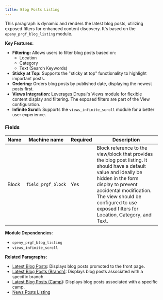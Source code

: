 ```yaml
---
title: Blog Posts Listing
---
```


This paragraph is dynamic and renders the latest blog posts, utilizing exposed filters for enhanced content discovery. It's based on the `openy_prgf_blog_listing` module.

**Key Features:**

*   **Filtering:** Allows users to filter blog posts based on:
    *   Location
    *   Category
    *   Text (Search Keywords)
*   **Sticky at Top:** Supports the "sticky at top" functionality to highlight important posts.
*   **Ordering:** Orders blog posts by published date, displaying the newest posts first.
*   **Views Integration:** Leverages Drupal's Views module for flexible content display and filtering.  The exposed filters are part of the View configuration.
*   **Infinite Scroll:** Supports the `views_infinite_scroll` module for a better user experience.

### Fields

| Name  | Machine name | Required | Description |
| ------------- | ------------- | ------------- | ------------- |
| Block | `field_prgf_block` | Yes | Block reference to the view/block that provides the blog post listing.  It should have a default value and ideally be hidden in the form display to prevent accidental modification. The view should be configured to use exposed filters for Location, Category, and Text. |

**Module Dependencies:**

*   `openy_prgf_blog_listing`
*   `views_infinite_scroll`

**Related Paragraphs:**

*   [Latest Blog Posts](./Latest%20Blog%20Posts.md):  Displays blog posts promoted to the front page.
*   [Latest Blog Posts (Branch)](./Latest%20Blog%20Posts%20(Branch).md): Displays blog posts associated with a specific branch.
*   [Latest Blog Posts (Camp)](./Latest%20Blog%20Posts%20(Camp).md): Displays blog posts associated with a specific camp.
*   [News Posts Listing](./News%20Posts%20Listing.md)
